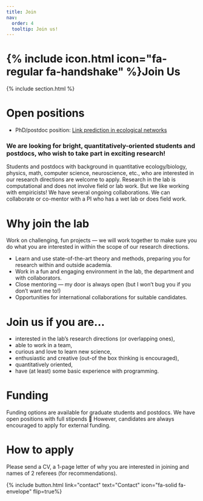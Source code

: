 ```yaml
---
title: Join
nav:
  order: 4
  tooltip: Join us!
---
```


# {% include icon.html icon="fa-regular fa-handshake" %}Join Us

{% include section.html %}

# Open positions

 - PhD/postdoc position: [Link prediction in ecological networks](https://ecomplab.com/team/join/positions/phd_postdoc_lp.html)

### We are looking for bright, quantitatively-oriented students and postdocs, who wish to take part in exciting research!

Students and postdocs with background in quantitative ecology/biology, physics, math, computer science, neuroscience, etc., who are interested in our research directions are welcome to apply. Research in the lab is computational and does not involve field or lab work. But we like working with empiricists! We have several ongoing collaborations. We can collaborate or co-mentor with a PI who has a wet lab or does field work.

# Why join the lab

Work on challenging, fun projects — we will work together to make sure you do what you are interested in within the scope of our research directions.
- Learn and use state-of-the-art theory and methods, preparing you for research within and outside academia.
- Work in a fun and engaging environment in the lab, the department and with collaborators.
- Close mentoring — my door is always open (but I won’t bug you if you don’t want me to!)
- Opportunities for international collaborations for suitable candidates.

# Join us if you are...

- interested in the lab’s research directions (or overlapping ones),
- able to work in a team,
- curious and love to learn new science,
- enthusiastic and creative (out-of the box thinking is encouraged),
- quantitatively oriented,
- have (at least) some basic experience with programming.

# Funding
Funding options are available for graduate students and postdocs. We have open positions with full stipends 🙂 However, candidates are always encouraged to apply for external funding.

# How to apply
Please send a CV, a 1-page letter of why you are interested in joining and names of 2 referees (for recommendations).

{% include button.html link="contact" text="Contact" icon="fa-solid fa-envelope" flip=true%} 
